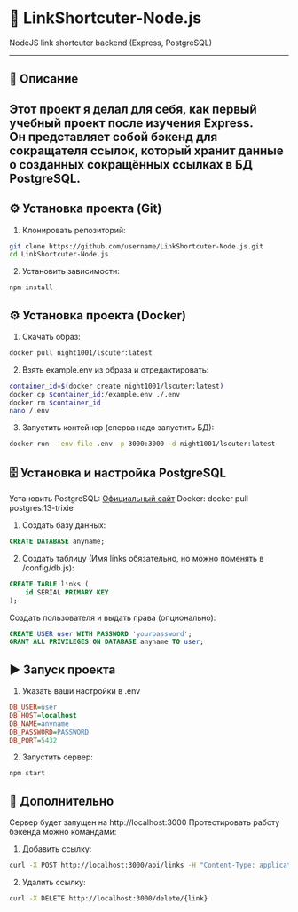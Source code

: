 # 🔗 LinkShortcuter-Node.js
NodeJS link shortcuter backend (Express, PostgreSQL)

---
## 📖 Описание
Этот проект я делал для себя, как первый учебный проект после изучения Express.  
Он представляет собой бэкенд для сокращателя ссылок, который хранит данные о созданных сокращённых ссылках в БД PostgreSQL.  
---

## ⚙️ Установка проекта (Git)

1. Клонировать репозиторий:
```bash
git clone https://github.com/username/LinkShortcuter-Node.js.git
cd LinkShortcuter-Node.js
```
2. Установить зависимости:
```bash
npm install
```

## ⚙️ Установка проекта (Docker)
1. Скачать образ:
```bash
docker pull night1001/lscuter:latest
```
2. Взять example.env из образа и отредактировать:
```bash
container_id=$(docker create night1001/lscuter:latest)
docker cp $container_id:/example.env ./.env
docker rm $container_id
nano /.env
```
3. Запустить контейнер (сперва надо запустить БД):
```bash
docker run --env-file .env -p 3000:3000 -d night1001/lscuter:latest
```

## 🗄 Установка и настройка PostgreSQL

Установить PostgreSQL:
[Официальный сайт](https://www.postgresql.org/download/)
Docker: docker pull postgres:13-trixie

1. Создать базу данных:
```sql
CREATE DATABASE anyname;
```

2. Создать таблицу (Имя links обязательно, но можно поменять в /config/db.js):
```sql
CREATE TABLE links (
    id SERIAL PRIMARY KEY
);
```

Создать пользователя и выдать права (опционально):
```sql
CREATE USER user WITH PASSWORD 'yourpassword';
GRANT ALL PRIVILEGES ON DATABASE anyname TO user;
```

## ▶️ Запуск проекта

1. Указать ваши настройки в .env 
```ini
DB_USER=user
DB_HOST=localhost
DB_NAME=anyname
DB_PASSWORD=PASSWORD
DB_PORT=5432
```
2. Запустить сервер:
```bash
npm start
```

## 🤺 Дополнительно

Сервер будет запущен на http://localhost:3000
Протестировать работу бэкенда можно командами:

1. Добавить ссылку: 
```bash
curl -X POST http://localhost:3000/api/links -H "Content-Type: application/json" -d "{\"redirect\":\"https://google.com\",\"owner\":\"test_user\"}"
```
2. Удалить ссылку:
```bash
curl -X DELETE http://localhost:3000/delete/{link}
```
